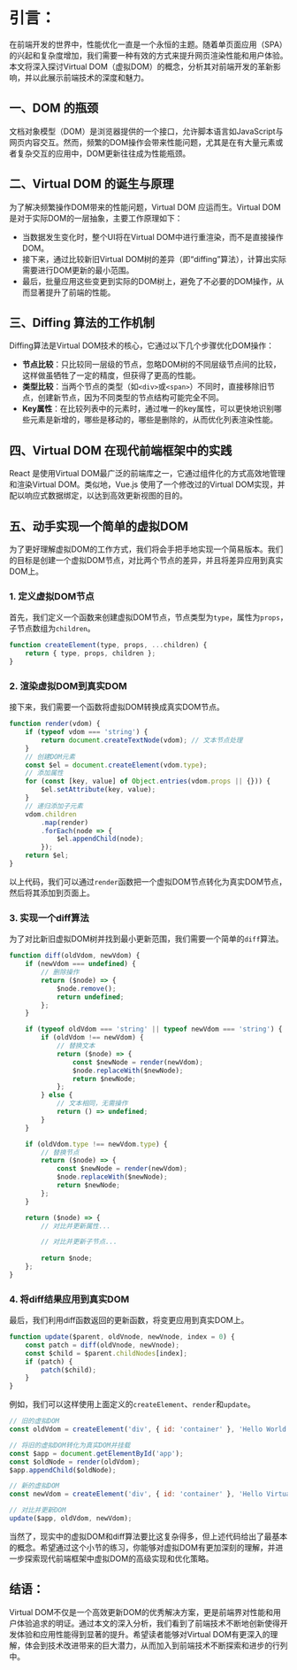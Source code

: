 
# 引言：
在前端开发的世界中，性能优化一直是一个永恒的主题。随着单页面应用（SPA）的兴起和复杂度增加，我们需要一种有效的方式来提升网页渲染性能和用户体验。本文将深入探讨Virtual DOM（虚拟DOM）的概念，分析其对前端开发的革新影响，并以此展示前端技术的深度和魅力。

## 一、DOM 的瓶颈
文档对象模型（DOM）是浏览器提供的一个接口，允许脚本语言如JavaScript与网页内容交互。然而，频繁的DOM操作会带来性能问题，尤其是在有大量元素或者复杂交互的应用中，DOM更新往往成为性能瓶颈。

## 二、Virtual DOM 的诞生与原理
为了解决频繁操作DOM带来的性能问题，Virtual DOM 应运而生。Virtual DOM 是对于实际DOM的一层抽象，主要工作原理如下：
- 当数据发生变化时，整个UI将在Virtual DOM中进行重渲染，而不是直接操作DOM。
- 接下来，通过比较新旧Virtual DOM树的差异（即“diffing”算法），计算出实际需要进行DOM更新的最小范围。
- 最后，批量应用这些变更到实际的DOM树上，避免了不必要的DOM操作，从而显著提升了前端的性能。

## 三、Diffing 算法的工作机制
Diffing算法是Virtual DOM技术的核心，它通过以下几个步骤优化DOM操作：
- **节点比较**：只比较同一层级的节点，忽略DOM树的不同层级节点间的比较，这样做虽牺牲了一定的精度，但获得了更高的性能。
- **类型比较**：当两个节点的类型（如`<div>`或`<span>`）不同时，直接移除旧节点，创建新节点，因为不同类型的节点结构可能完全不同。
- **Key属性**：在比较列表中的元素时，通过唯一的key属性，可以更快地识别哪些元素是新增的，哪些是移动的，哪些是删除的，从而优化列表渲染性能。

## 四、Virtual DOM 在现代前端框架中的实践
React 是使用Virtual DOM最广泛的前端库之一，它通过组件化的方式高效地管理和渲染Virtual DOM。类似地，Vue.js 使用了一个修改过的Virtual DOM实现，并配以响应式数据绑定，以达到高效更新视图的目的。

## 五、动手实现一个简单的虚拟DOM

为了更好理解虚拟DOM的工作方式，我们将会手把手地实现一个简易版本。我们的目标是创建一个虚拟DOM节点，对比两个节点的差异，并且将差异应用到真实DOM上。

### 1. **定义虚拟DOM节点**
首先，我们定义一个函数来创建虚拟DOM节点，节点类型为`type`，属性为`props`，子节点数组为`children`。
```javascript
function createElement(type, props, ...children) {
    return { type, props, children };
}
```

### 2. **渲染虚拟DOM到真实DOM**
接下来，我们需要一个函数将虚拟DOM转换成真实DOM节点。
```javascript
function render(vdom) {
    if (typeof vdom === 'string') {
        return document.createTextNode(vdom); // 文本节点处理
    }
    // 创建DOM元素
    const $el = document.createElement(vdom.type);
    // 添加属性
    for (const [key, value] of Object.entries(vdom.props || {})) {
        $el.setAttribute(key, value);
    }
    // 递归添加子元素
    vdom.children
        .map(render)
        .forEach(node => {
            $el.appendChild(node);
        });
    return $el;
}
```
以上代码，我们可以通过`render`函数把一个虚拟DOM节点转化为真实DOM节点，然后将其添加到页面上。

### 3. **实现一个diff算法**
为了对比新旧虚拟DOM树并找到最小更新范围，我们需要一个简单的`diff`算法。
```javascript
function diff(oldVdom, newVdom) {
    if (newVdom === undefined) {
        // 删除操作
        return ($node) => {
            $node.remove();
            return undefined;
        };
    }

    if (typeof oldVdom === 'string' || typeof newVdom === 'string') {
        if (oldVdom !== newVdom) {
            // 替换文本
            return ($node) => {
                const $newNode = render(newVdom);
                $node.replaceWith($newNode);
                return $newNode;
            };
        } else {
            // 文本相同，无需操作
            return () => undefined;
        }
    }

    if (oldVdom.type !== newVdom.type) {
        // 替换节点
        return ($node) => {
            const $newNode = render(newVdom);
            $node.replaceWith($newNode);
            return $newNode;
        };
    }

    return ($node) => {
        // 对比并更新属性...

        // 对比并更新子节点...
        
        return $node;
    };
}
```

### 4. **将diff结果应用到真实DOM**
最后，我们利用diff函数返回的更新函数，将变更应用到真实DOM上。
```javascript
function update($parent, oldVnode, newVnode, index = 0) {
    const patch = diff(oldVnode, newVnode);
    const $child = $parent.childNodes[index];
    if (patch) {
        patch($child);
    }
}
```

例如，我们可以这样使用上面定义的`createElement`、`render`和`update`。
```javascript
// 旧的虚拟DOM
const oldVdom = createElement('div', { id: 'container' }, 'Hello World');

// 将旧的虚拟DOM转化为真实DOM并挂载
const $app = document.getElementById('app');
const $oldNode = render(oldVdom);
$app.appendChild($oldNode);

// 新的虚拟DOM
const newVdom = createElement('div', { id: 'container' }, 'Hello Virtual DOM');

// 对比并更新DOM
update($app, oldVdom, newVdom);

```
当然了，现实中的虚拟DOM和diff算法要比这复杂得多，但上述代码给出了最基本的概念。希望通过这个小节的练习，你能够对虚拟DOM有更加深刻的理解，并进一步探索现代前端框架中虚拟DOM的高级实现和优化策略。

## 结语：
Virtual DOM不仅是一个高效更新DOM的优秀解决方案，更是前端界对性能和用户体验追求的明证。通过本文的深入分析，我们看到了前端技术不断地创新使得开发体验和应用性能得到显著的提升。希望读者能够对Virtual DOM有更深入的理解，体会到技术改进带来的巨大潜力，从而加入到前端技术不断探索和进步的行列中。